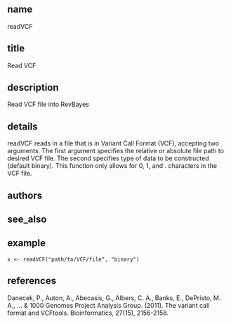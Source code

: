 ## name
readVCF
## title
Read VCF
## description
Read VCF file into RevBayes
## details
readVCF reads in a file that is in Variant Call Format (VCF), accepting two
 arguments. The first argument specifies the relative or absolute 
file path to desired VCF file. The second specifies type of data
to be constructed (default binary). This function
only allows for 0, 1, and . characters in the VCF file.
## authors
## see_also
## example
    x <- readVCF("path/to/VCF/file", "binary")
## references
Danecek, P., Auton, A., Abecasis, G., Albers, C. A., Banks, E., DePristo, M. A., ... & 1000 Genomes Project Analysis Group. (2011). The variant call format and VCFtools. Bioinformatics, 27(15), 2156-2158.

